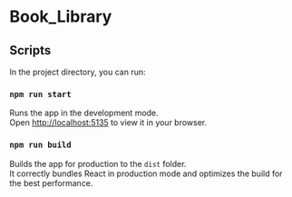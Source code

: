# Book_Library

## Scripts

In the project directory, you can run:

### `npm run start`

Runs the app in the development mode.\
Open [http://localhost:5135](http://localhost:5125) to view it in your browser.




### `npm run build`

Builds the app for production to the `dist` folder.\
It correctly bundles React in production mode and optimizes the build for the best performance.

